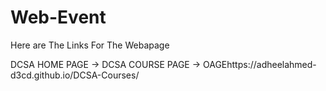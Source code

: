 # Web-Event
Here are The Links For The Webapage

DCSA HOME PAGE -> 
DCSA COURSE PAGE -> OAGEhttps://adheelahmed-d3cd.github.io/DCSA-Courses/
